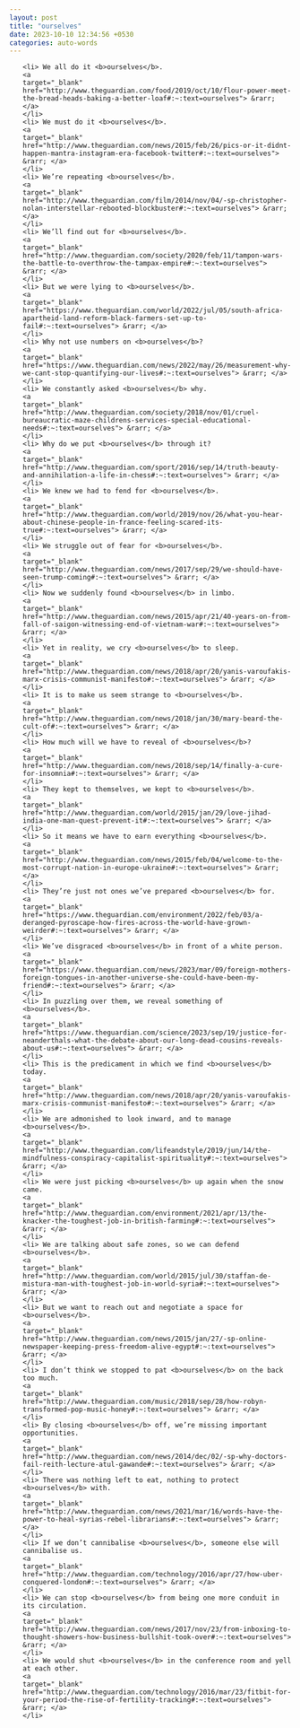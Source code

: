 ```yaml
---
layout: post
title: "ourselves"
date: 2023-10-10 12:34:56 +0530
categories: auto-words
---
```

<ol>

    <li> We all do it <b>ourselves</b>.
    <a 
    target="_blank" 
    href="http://www.theguardian.com/food/2019/oct/10/flour-power-meet-the-bread-heads-baking-a-better-loaf#:~:text=ourselves"> &rarr; </a>
    </li>
    <li> We must do it <b>ourselves</b>.
    <a 
    target="_blank" 
    href="http://www.theguardian.com/news/2015/feb/26/pics-or-it-didnt-happen-mantra-instagram-era-facebook-twitter#:~:text=ourselves"> &rarr; </a>
    </li>
    <li> We’re repeating <b>ourselves</b>.
    <a 
    target="_blank" 
    href="http://www.theguardian.com/film/2014/nov/04/-sp-christopher-nolan-interstellar-rebooted-blockbuster#:~:text=ourselves"> &rarr; </a>
    </li>
    <li> We’ll find out for <b>ourselves</b>.
    <a 
    target="_blank" 
    href="http://www.theguardian.com/society/2020/feb/11/tampon-wars-the-battle-to-overthrow-the-tampax-empire#:~:text=ourselves"> &rarr; </a>
    </li>
    <li> But we were lying to <b>ourselves</b>.
    <a 
    target="_blank" 
    href="https://www.theguardian.com/world/2022/jul/05/south-africa-apartheid-land-reform-black-farmers-set-up-to-fail#:~:text=ourselves"> &rarr; </a>
    </li>
    <li> Why not use numbers on <b>ourselves</b>?
    <a 
    target="_blank" 
    href="https://www.theguardian.com/news/2022/may/26/measurement-why-we-cant-stop-quantifying-our-lives#:~:text=ourselves"> &rarr; </a>
    </li>
    <li> We constantly asked <b>ourselves</b> why.
    <a 
    target="_blank" 
    href="http://www.theguardian.com/society/2018/nov/01/cruel-bureaucratic-maze-childrens-services-special-educational-needs#:~:text=ourselves"> &rarr; </a>
    </li>
    <li> Why do we put <b>ourselves</b> through it?
    <a 
    target="_blank" 
    href="http://www.theguardian.com/sport/2016/sep/14/truth-beauty-and-annihilation-a-life-in-chess#:~:text=ourselves"> &rarr; </a>
    </li>
    <li> We knew we had to fend for <b>ourselves</b>.
    <a 
    target="_blank" 
    href="http://www.theguardian.com/world/2019/nov/26/what-you-hear-about-chinese-people-in-france-feeling-scared-its-true#:~:text=ourselves"> &rarr; </a>
    </li>
    <li> We struggle out of fear for <b>ourselves</b>.
    <a 
    target="_blank" 
    href="http://www.theguardian.com/news/2017/sep/29/we-should-have-seen-trump-coming#:~:text=ourselves"> &rarr; </a>
    </li>
    <li> Now we suddenly found <b>ourselves</b> in limbo.
    <a 
    target="_blank" 
    href="http://www.theguardian.com/news/2015/apr/21/40-years-on-from-fall-of-saigon-witnessing-end-of-vietnam-war#:~:text=ourselves"> &rarr; </a>
    </li>
    <li> Yet in reality, we cry <b>ourselves</b> to sleep.
    <a 
    target="_blank" 
    href="http://www.theguardian.com/news/2018/apr/20/yanis-varoufakis-marx-crisis-communist-manifesto#:~:text=ourselves"> &rarr; </a>
    </li>
    <li> It is to make us seem strange to <b>ourselves</b>.
    <a 
    target="_blank" 
    href="http://www.theguardian.com/news/2018/jan/30/mary-beard-the-cult-of#:~:text=ourselves"> &rarr; </a>
    </li>
    <li> How much will we have to reveal of <b>ourselves</b>?
    <a 
    target="_blank" 
    href="http://www.theguardian.com/news/2018/sep/14/finally-a-cure-for-insomnia#:~:text=ourselves"> &rarr; </a>
    </li>
    <li> They kept to themselves, we kept to <b>ourselves</b>.
    <a 
    target="_blank" 
    href="http://www.theguardian.com/world/2015/jan/29/love-jihad-india-one-man-quest-prevent-it#:~:text=ourselves"> &rarr; </a>
    </li>
    <li> So it means we have to earn everything <b>ourselves</b>.
    <a 
    target="_blank" 
    href="http://www.theguardian.com/news/2015/feb/04/welcome-to-the-most-corrupt-nation-in-europe-ukraine#:~:text=ourselves"> &rarr; </a>
    </li>
    <li> They’re just not ones we’ve prepared <b>ourselves</b> for.
    <a 
    target="_blank" 
    href="https://www.theguardian.com/environment/2022/feb/03/a-deranged-pyroscape-how-fires-across-the-world-have-grown-weirder#:~:text=ourselves"> &rarr; </a>
    </li>
    <li> We’ve disgraced <b>ourselves</b> in front of a white person.
    <a 
    target="_blank" 
    href="https://www.theguardian.com/news/2023/mar/09/foreign-mothers-foreign-tongues-in-another-universe-she-could-have-been-my-friend#:~:text=ourselves"> &rarr; </a>
    </li>
    <li> In puzzling over them, we reveal something of <b>ourselves</b>.
    <a 
    target="_blank" 
    href="https://www.theguardian.com/science/2023/sep/19/justice-for-neanderthals-what-the-debate-about-our-long-dead-cousins-reveals-about-us#:~:text=ourselves"> &rarr; </a>
    </li>
    <li> This is the predicament in which we find <b>ourselves</b> today.
    <a 
    target="_blank" 
    href="http://www.theguardian.com/news/2018/apr/20/yanis-varoufakis-marx-crisis-communist-manifesto#:~:text=ourselves"> &rarr; </a>
    </li>
    <li> We are admonished to look inward, and to manage <b>ourselves</b>.
    <a 
    target="_blank" 
    href="http://www.theguardian.com/lifeandstyle/2019/jun/14/the-mindfulness-conspiracy-capitalist-spirituality#:~:text=ourselves"> &rarr; </a>
    </li>
    <li> We were just picking <b>ourselves</b> up again when the snow came.
    <a 
    target="_blank" 
    href="http://www.theguardian.com/environment/2021/apr/13/the-knacker-the-toughest-job-in-british-farming#:~:text=ourselves"> &rarr; </a>
    </li>
    <li> We are talking about safe zones, so we can defend <b>ourselves</b>.
    <a 
    target="_blank" 
    href="http://www.theguardian.com/world/2015/jul/30/staffan-de-mistura-man-with-toughest-job-in-world-syria#:~:text=ourselves"> &rarr; </a>
    </li>
    <li> But we want to reach out and negotiate a space for <b>ourselves</b>.
    <a 
    target="_blank" 
    href="http://www.theguardian.com/news/2015/jan/27/-sp-online-newspaper-keeping-press-freedom-alive-egypt#:~:text=ourselves"> &rarr; </a>
    </li>
    <li> I don’t think we stopped to pat <b>ourselves</b> on the back too much.
    <a 
    target="_blank" 
    href="http://www.theguardian.com/music/2018/sep/28/how-robyn-transformed-pop-music-honey#:~:text=ourselves"> &rarr; </a>
    </li>
    <li> By closing <b>ourselves</b> off, we’re missing important opportunities.
    <a 
    target="_blank" 
    href="http://www.theguardian.com/news/2014/dec/02/-sp-why-doctors-fail-reith-lecture-atul-gawande#:~:text=ourselves"> &rarr; </a>
    </li>
    <li> There was nothing left to eat, nothing to protect <b>ourselves</b> with.
    <a 
    target="_blank" 
    href="http://www.theguardian.com/news/2021/mar/16/words-have-the-power-to-heal-syrias-rebel-librarians#:~:text=ourselves"> &rarr; </a>
    </li>
    <li> If we don’t cannibalise <b>ourselves</b>, someone else will cannibalise us.
    <a 
    target="_blank" 
    href="http://www.theguardian.com/technology/2016/apr/27/how-uber-conquered-london#:~:text=ourselves"> &rarr; </a>
    </li>
    <li> We can stop <b>ourselves</b> from being one more conduit in its circulation.
    <a 
    target="_blank" 
    href="http://www.theguardian.com/news/2017/nov/23/from-inboxing-to-thought-showers-how-business-bullshit-took-over#:~:text=ourselves"> &rarr; </a>
    </li>
    <li> We would shut <b>ourselves</b> in the conference room and yell at each other.
    <a 
    target="_blank" 
    href="http://www.theguardian.com/technology/2016/mar/23/fitbit-for-your-period-the-rise-of-fertility-tracking#:~:text=ourselves"> &rarr; </a>
    </li>